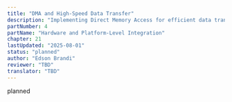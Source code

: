 ```yaml
---
title: "DMA and High-Speed Data Transfer"
description: "Implementing Direct Memory Access for efficient data transfer"
partNumber: 4
partName: "Hardware and Platform-Level Integration"
chapter: 21
lastUpdated: "2025-08-01"
status: "planned"
author: "Edson Brandi"
reviewer: "TBD"
translator: "TBD"
---
```


planned

